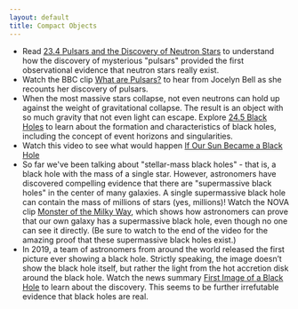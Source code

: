 ```yaml
---
layout: default
title: Compact Objects
---
```


- Read [23.4 Pulsars and the Discovery of Neutron Stars](https://openstax.org/books/astronomy-2e/pages/23-4-pulsars-and-the-discovery-of-neutron-stars) to understand how the discovery of mysterious "pulsars" provided the first observational evidence that neutron stars really exist.
- Watch the BBC clip [What are Pulsars?](https://storage.googleapis.com/avh-astro-videos/What%20are%20pulsars_.webm) to hear from Jocelyn Bell as she recounts her discovery of pulsars.
- When the most massive stars collapse, not even neutrons can hold up against the weight of gravitational collapse. The result is an object with so much gravity that not even light can escape. Explore [24.5 Black Holes](https://openstax.org/books/astronomy-2e/pages/24-5-black-holes) to learn about the formation and characteristics of black holes, including the concept of event horizons and singularities.
- Watch this video to see what would happen [If Our Sun Became a Black Hole](https://youtu.be/TQByVkFhgDs)
- So far we've been talking about "stellar-mass black holes" - that is, a black hole with the mass of a single star. However, astronomers have discovered compelling evidence that there are "supermassive black holes" in the center of many galaxies. A single supermassive black hole can contain the mass of millions of stars (yes, millions)! Watch the NOVA clip [Monster of the Milky Way](https://drive.google.com/open?id=1CbI0NjgyMxRmLkxylyIgd0s1VScKX1jx), which shows how astronomers can prove that our own galaxy has a supermassive black hole, even though no one can see it directly. (Be sure to watch to the end of the video for the amazing proof that these supermassive black holes exist.)
- In 2019, a team of astronomers from around the world released the first picture ever showing a black hole. Strictly speaking, the image doesn’t show the black hole itself, but rather the light from the hot accretion disk around the black hole. Watch the news summary [First Image of a Black Hole](https://youtu.be/UlNYgSP9qNU) to learn about the discovery. This seems to be further irrefutable evidence that black holes are real.  
